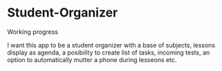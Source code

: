 # Student-Organizer

Working progress

I want this app to be a student organizer with a base of subjects, lessons display as agenda, a posibility to create list of tasks, incoming tests, an option to automatically mutter a phone during lesseons etc.
